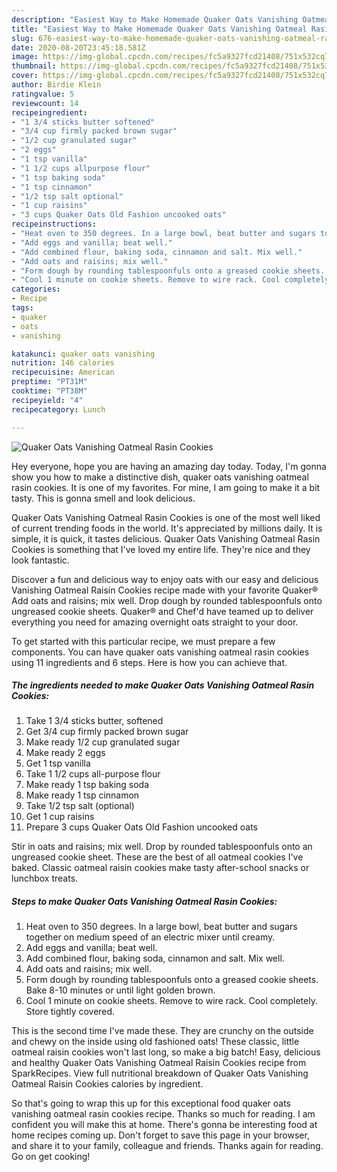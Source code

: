 ```yaml
---
description: "Easiest Way to Make Homemade Quaker Oats Vanishing Oatmeal Rasin Cookies"
title: "Easiest Way to Make Homemade Quaker Oats Vanishing Oatmeal Rasin Cookies"
slug: 676-easiest-way-to-make-homemade-quaker-oats-vanishing-oatmeal-rasin-cookies
date: 2020-08-20T23:45:18.581Z
image: https://img-global.cpcdn.com/recipes/fc5a9327fcd21408/751x532cq70/quaker-oats-vanishing-oatmeal-rasin-cookies-recipe-main-photo.jpg
thumbnail: https://img-global.cpcdn.com/recipes/fc5a9327fcd21408/751x532cq70/quaker-oats-vanishing-oatmeal-rasin-cookies-recipe-main-photo.jpg
cover: https://img-global.cpcdn.com/recipes/fc5a9327fcd21408/751x532cq70/quaker-oats-vanishing-oatmeal-rasin-cookies-recipe-main-photo.jpg
author: Birdie Klein
ratingvalue: 5
reviewcount: 14
recipeingredient:
- "1 3/4 sticks butter softened"
- "3/4 cup firmly packed brown sugar"
- "1/2 cup granulated sugar"
- "2 eggs"
- "1 tsp vanilla"
- "1 1/2 cups allpurpose flour"
- "1 tsp baking soda"
- "1 tsp cinnamon"
- "1/2 tsp salt optional"
- "1 cup raisins"
- "3 cups Quaker Oats Old Fashion uncooked oats"
recipeinstructions:
- "Heat oven to 350 degrees. In a large bowl, beat butter and sugars together on medium speed of an electric mixer until creamy."
- "Add eggs and vanilla; beat well."
- "Add combined flour, baking soda, cinnamon and salt. Mix well."
- "Add oats and raisins; mix well."
- "Form dough by rounding tablespoonfuls onto a greased cookie sheets. Bake 8-10 minutes or until light golden brown."
- "Cool 1 minute on cookie sheets. Remove to wire rack. Cool completely. Store tightly covered."
categories:
- Recipe
tags:
- quaker
- oats
- vanishing

katakunci: quaker oats vanishing 
nutrition: 146 calories
recipecuisine: American
preptime: "PT31M"
cooktime: "PT38M"
recipeyield: "4"
recipecategory: Lunch

---
```



![Quaker Oats Vanishing Oatmeal Rasin Cookies](https://img-global.cpcdn.com/recipes/fc5a9327fcd21408/751x532cq70/quaker-oats-vanishing-oatmeal-rasin-cookies-recipe-main-photo.jpg)

Hey everyone, hope you are having an amazing day today. Today, I'm gonna show you how to make a distinctive dish, quaker oats vanishing oatmeal rasin cookies. It is one of my favorites. For mine, I am going to make it a bit tasty. This is gonna smell and look delicious.

Quaker Oats Vanishing Oatmeal Rasin Cookies is one of the most well liked of current trending foods in the world. It's appreciated by millions daily. It is simple, it is quick, it tastes delicious. Quaker Oats Vanishing Oatmeal Rasin Cookies is something that I've loved my entire life. They're nice and they look fantastic.

Discover a fun and delicious way to enjoy oats with our easy and delicious Vanishing Oatmeal Raisin Cookies recipe made with your favorite Quaker® Add oats and raisins; mix well. Drop dough by rounded tablespoonfuls onto ungreased cookie sheets. Quaker® and Chef&#39;d have teamed up to deliver everything you need for amazing overnight oats straight to your door.


To get started with this particular recipe, we must prepare a few components. You can have quaker oats vanishing oatmeal rasin cookies using 11 ingredients and 6 steps. Here is how you can achieve that.

<!--inarticleads1-->

##### The ingredients needed to make Quaker Oats Vanishing Oatmeal Rasin Cookies:

1. Take 1 3/4 sticks butter, softened
1. Get 3/4 cup firmly packed brown sugar
1. Make ready 1/2 cup granulated sugar
1. Make ready 2 eggs
1. Get 1 tsp vanilla
1. Take 1 1/2 cups all-purpose flour
1. Make ready 1 tsp baking soda
1. Make ready 1 tsp cinnamon
1. Take 1/2 tsp salt (optional)
1. Get 1 cup raisins
1. Prepare 3 cups Quaker Oats Old Fashion uncooked oats


Stir in oats and raisins; mix well. Drop by rounded tablespoonfuls onto an ungreased cookie sheet. These are the best of all oatmeal cookies I&#39;ve baked. Classic oatmeal raisin cookies make tasty after-school snacks or lunchbox treats. 

<!--inarticleads2-->

##### Steps to make Quaker Oats Vanishing Oatmeal Rasin Cookies:

1. Heat oven to 350 degrees. In a large bowl, beat butter and sugars together on medium speed of an electric mixer until creamy.
1. Add eggs and vanilla; beat well.
1. Add combined flour, baking soda, cinnamon and salt. Mix well.
1. Add oats and raisins; mix well.
1. Form dough by rounding tablespoonfuls onto a greased cookie sheets. Bake 8-10 minutes or until light golden brown.
1. Cool 1 minute on cookie sheets. Remove to wire rack. Cool completely. Store tightly covered.


This is the second time I&#39;ve made these. They are crunchy on the outside and chewy on the inside using old fashioned oats! These classic, little oatmeal raisin cookies won&#39;t last long, so make a big batch! Easy, delicious and healthy Quaker Oats Vanishing Oatmeal Raisin Cookies recipe from SparkRecipes. View full nutritional breakdown of Quaker Oats Vanishing Oatmeal Raisin Cookies calories by ingredient. 

So that's going to wrap this up for this exceptional food quaker oats vanishing oatmeal rasin cookies recipe. Thanks so much for reading. I am confident you will make this at home. There's gonna be interesting food at home recipes coming up. Don't forget to save this page in your browser, and share it to your family, colleague and friends. Thanks again for reading. Go on get cooking!
